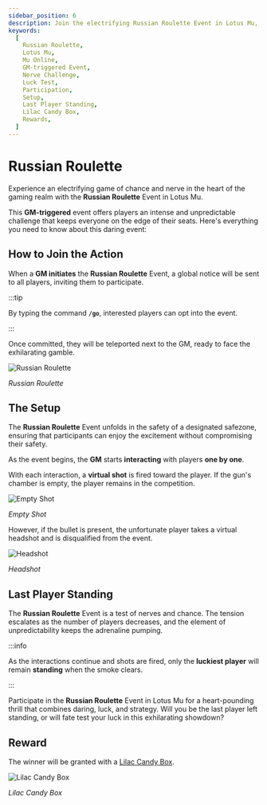 ```yaml
---
sidebar_position: 6
description: Join the electrifying Russian Roulette Event in Lotus Mu, a GM-triggered challenge that tests players' nerves and luck. Learn how to participate, the setup of the event, and the thrilling last-player-standing scenario. Engage for a chance to win the Lilac Candy Box and experience the daring showdown.
keywords:
  [
    Russian Roulette,
    Lotus Mu,
    Mu Online,
    GM-triggered Event,
    Nerve Challenge,
    Luck Test,
    Participation,
    Setup,
    Last Player Standing,
    Lilac Candy Box,
    Rewards,
  ]
---
```


# Russian Roulette

Experience an electrifying game of chance and nerve in the heart of the gaming realm with the **Russian Roulette** Event in Lotus Mu.

This **GM-triggered** event offers players an intense and unpredictable challenge that keeps everyone on the edge of their seats. Here's everything you need to know about this daring event:

## How to Join the Action

When a **GM initiates** the **Russian Roulette** Event, a global notice will be sent to all players, inviting them to participate.

:::tip

By typing the command **`/go`**, interested players can opt into the event.

:::

Once committed, they will be teleported next to the GM, ready to face the exhilarating gamble.

![Russian Roulette](/img/events/roulette/roulette-start.jpg)

_Russian Roulette_

## The Setup

The **Russian Roulette** Event unfolds in the safety of a designated safezone, ensuring that participants can enjoy the excitement without compromising their safety.

As the event begins, the **GM** starts **interacting** with players **one by one**.

With each interaction, a **virtual shot** is fired toward the player. If the gun's chamber is empty, the player remains in the competition.

![Empty Shot](/img/events/roulette/roulette-empty.jpg)

_Empty Shot_

However, if the bullet is present, the unfortunate player takes a virtual headshot and is disqualified from the event.

![Headshot](/img/events/roulette/roulette-headshot.jpg)

_Headshot_

## Last Player Standing

The **Russian Roulette** Event is a test of nerves and chance. The tension escalates as the number of players decreases, and the element of unpredictability keeps the adrenaline pumping.

:::info

As the interactions continue and shots are fired, only the **luckiest player** will remain **standing** when the smoke clears.

:::

Participate in the **Russian Roulette** Event in Lotus Mu for a heart-pounding thrill that combines daring, luck, and strategy. Will you be the last player left standing, or will fate test your luck in this exhilarating showdown?

## Reward

The winner will be granted with a [Lilac Candy Box](/items/item-bags/misc/lilac-candy-box/).

![Lilac Candy Box](/img/items/item-bags/lilac-candy-box.png)

_Lilac Candy Box_
